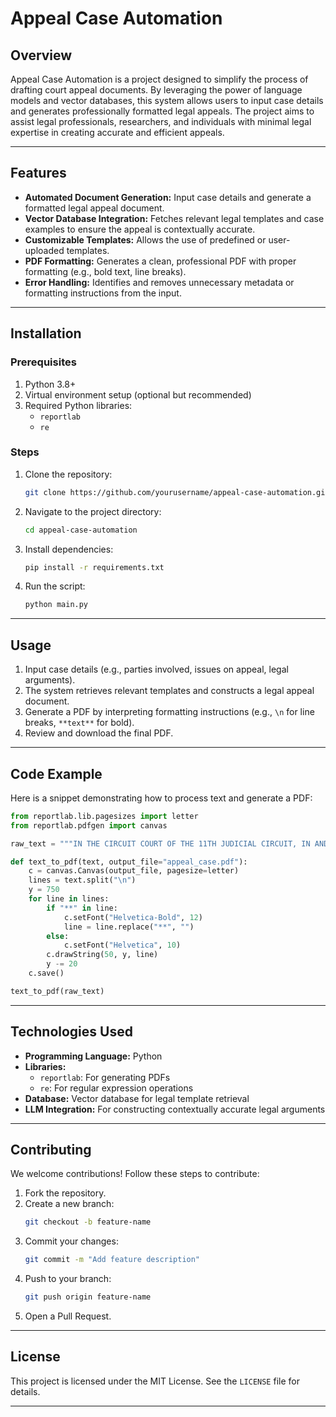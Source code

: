 # Appeal Case Automation

## **Overview**
Appeal Case Automation is a project designed to simplify the process of drafting court appeal documents. By leveraging the power of language models and vector databases, this system allows users to input case details and generates professionally formatted legal appeals. The project aims to assist legal professionals, researchers, and individuals with minimal legal expertise in creating accurate and efficient appeals.

---

## **Features**

- **Automated Document Generation:** Input case details and generate a formatted legal appeal document.
- **Vector Database Integration:** Fetches relevant legal templates and case examples to ensure the appeal is contextually accurate.
- **Customizable Templates:** Allows the use of predefined or user-uploaded templates.
- **PDF Formatting:** Generates a clean, professional PDF with proper formatting (e.g., bold text, line breaks).
- **Error Handling:** Identifies and removes unnecessary metadata or formatting instructions from the input.

---

## **Installation**

### Prerequisites
1. Python 3.8+
2. Virtual environment setup (optional but recommended)
3. Required Python libraries:
   - `reportlab`
   - `re`

### Steps
1. Clone the repository:
   ```bash
   git clone https://github.com/yourusername/appeal-case-automation.git
   ```
2. Navigate to the project directory:
   ```bash
   cd appeal-case-automation
   ```
3. Install dependencies:
   ```bash
   pip install -r requirements.txt
   ```
4. Run the script:
   ```bash
   python main.py
   ```

---

## **Usage**

1. Input case details (e.g., parties involved, issues on appeal, legal arguments).
2. The system retrieves relevant templates and constructs a legal appeal document.
3. Generate a PDF by interpreting formatting instructions (e.g., `\n` for line breaks, `**text**` for bold).
4. Review and download the final PDF.

---

## **Code Example**

Here is a snippet demonstrating how to process text and generate a PDF:

```python
from reportlab.lib.pagesizes import letter
from reportlab.pdfgen import canvas

raw_text = """IN THE CIRCUIT COURT OF THE 11TH JUDICIAL CIRCUIT, IN AND FOR FLORIDA\n\n**HARRY, Appellant**\n\n**v.**\n\n**STATE OF FLORIDA, Appellee**\n"""

def text_to_pdf(text, output_file="appeal_case.pdf"):
    c = canvas.Canvas(output_file, pagesize=letter)
    lines = text.split("\n")
    y = 750
    for line in lines:
        if "**" in line:
            c.setFont("Helvetica-Bold", 12)
            line = line.replace("**", "")
        else:
            c.setFont("Helvetica", 10)
        c.drawString(50, y, line)
        y -= 20
    c.save()

text_to_pdf(raw_text)
```

---

## **Technologies Used**

- **Programming Language:** Python
- **Libraries:**
  - `reportlab`: For generating PDFs
  - `re`: For regular expression operations
- **Database:** Vector database for legal template retrieval
- **LLM Integration:** For constructing contextually accurate legal arguments

---

## **Contributing**

We welcome contributions! Follow these steps to contribute:
1. Fork the repository.
2. Create a new branch:
   ```bash
   git checkout -b feature-name
   ```
3. Commit your changes:
   ```bash
   git commit -m "Add feature description"
   ```
4. Push to your branch:
   ```bash
   git push origin feature-name
   ```
5. Open a Pull Request.

---

## **License**
This project is licensed under the MIT License. See the `LICENSE` file for details.

---
